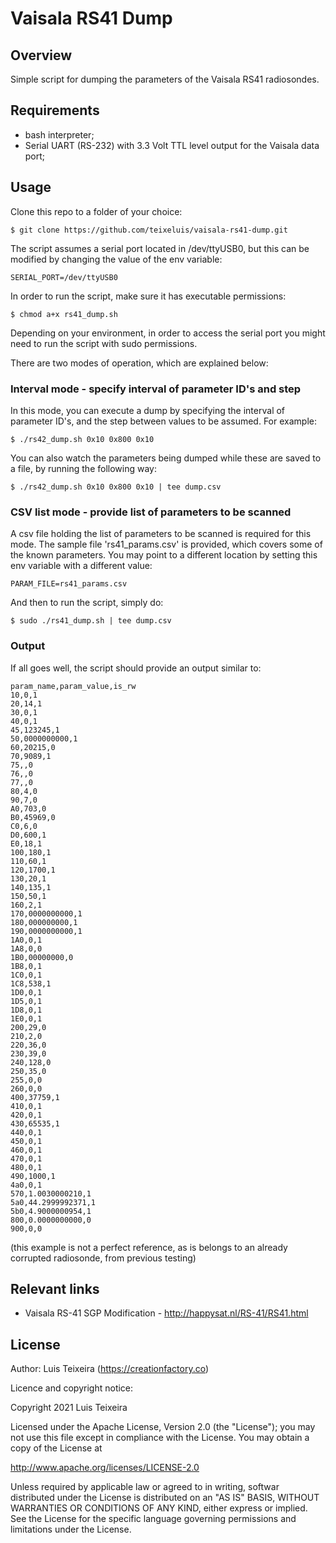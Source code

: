 # Vaisala RS41 Dump

## Overview

Simple script for dumping the parameters of the Vaisala RS41 radiosondes.

## Requirements

 * bash interpreter;
 * Serial UART (RS-232) with 3.3 Volt TTL level output for the Vaisala data port;

## Usage

Clone this repo to a folder of your choice:

```
$ git clone https://github.com/teixeluis/vaisala-rs41-dump.git
```

The script assumes a serial port located in /dev/ttyUSB0, but this can 
be modified by changing the value of the env variable:

```
SERIAL_PORT=/dev/ttyUSB0
```

In order to run the script, make sure it has executable permissions:

```
$ chmod a+x rs41_dump.sh
```

Depending on your environment, in order to access the serial port you might need
to run the script with sudo permissions.

There are two modes of operation, which are explained below:


### Interval mode - specify interval of parameter ID's and step

In this mode, you can execute a dump by specifying the interval of parameter ID's,
and the step between values to be assumed. For example:


```
$ ./rs42_dump.sh 0x10 0x800 0x10
```

You can also watch the parameters being dumped while these are saved to a file,
by running the following way:

```
$ ./rs42_dump.sh 0x10 0x800 0x10 | tee dump.csv
```

### CSV list mode - provide list of parameters to be scanned


A csv file holding the list of parameters to be scanned is required for this mode.
The sample file 'rs41_params.csv' is provided, which covers some of the known
parameters. You may point to a different location by setting this env variable
with a different value:

```
PARAM_FILE=rs41_params.csv
```

And then to run the script, simply do:

```
$ sudo ./rs41_dump.sh | tee dump.csv
```

### Output

If all goes well, the script should provide an output similar to:

```
param_name,param_value,is_rw
10,0,1
20,14,1
30,0,1
40,0,1
45,123245,1
50,0000000000,1
60,20215,0
70,9089,1
75,,0
76,,0
77,,0
80,4,0
90,7,0
A0,703,0
B0,45969,0
C0,6,0
D0,600,1
E0,18,1
100,180,1
110,60,1
120,1700,1
130,20,1
140,135,1
150,50,1
160,2,1
170,0000000000,1
180,000000000,1
190,0000000000,1
1A0,0,1
1A8,0,0
1B0,00000000,0
1B8,0,1
1C0,0,1
1C8,538,1
1D0,0,1
1D5,0,1
1D8,0,1
1E0,0,1
200,29,0
210,2,0
220,36,0
230,39,0
240,128,0
250,35,0
255,0,0
260,0,0
400,37759,1
410,0,1
420,0,1
430,65535,1
440,0,1
450,0,1
460,0,1
470,0,1
480,0,1
490,1000,1
4a0,0,1
570,1.0030000210,1
5a0,44.2999992371,1
5b0,4.9000000954,1
800,0.0000000000,0
900,0,0
```

(this example is not a perfect reference, as is belongs to an 
already corrupted radiosonde, from previous testing)

## Relevant links

 * Vaisala RS-41 SGP Modification - http://happysat.nl/RS-41/RS41.html

## License

Author: Luis Teixeira (https://creationfactory.co)

Licence and copyright notice:

Copyright 2021 Luis Teixeira

Licensed under the Apache License, Version 2.0 (the "License"); you may not use this file 
except in compliance with the License. You may obtain a copy of the License at

http://www.apache.org/licenses/LICENSE-2.0

Unless required by applicable law or agreed to in writing, softwar distributed under the License 
is distributed on an "AS IS" BASIS, WITHOUT WARRANTIES OR CONDITIONS OF ANY KIND, either express 
or implied. See the License for the specific language governing permissions and limitations 
under the License.